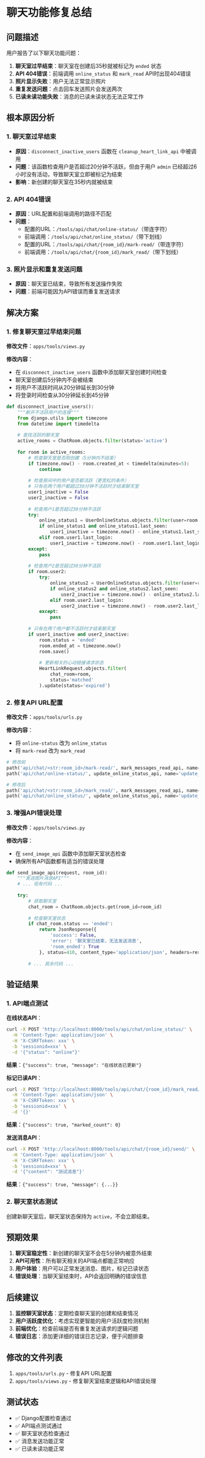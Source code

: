 # 聊天功能修复总结

## 问题描述

用户报告了以下聊天功能问题：

1. **聊天室过早结束**：聊天室在创建后35秒就被标记为 `ended` 状态
2. **API 404错误**：前端调用 `online_status` 和 `mark_read` API时出现404错误
3. **照片显示失败**：用户无法正常显示照片
4. **重复发送问题**：点击回车发送照片会发送两次
5. **已读未读功能失败**：消息的已读未读状态无法正常工作

## 根本原因分析

### 1. 聊天室过早结束
- **原因**：`disconnect_inactive_users` 函数在 `cleanup_heart_link_api` 中被调用
- **问题**：该函数检查用户是否超过20分钟不活跃，但由于用户 `admin` 已经超过6小时没有活动，导致聊天室立即被标记为结束
- **影响**：新创建的聊天室在35秒内就被结束

### 2. API 404错误
- **原因**：URL配置和前端调用的路径不匹配
- **问题**：
  - 配置的URL：`/tools/api/chat/online-status/`（带连字符）
  - 前端调用：`/tools/api/chat/online_status/`（带下划线）
  - 配置的URL：`/tools/api/chat/{room_id}/mark-read/`（带连字符）
  - 前端调用：`/tools/api/chat/{room_id}/mark_read/`（带下划线）

### 3. 照片显示和重复发送问题
- **原因**：聊天室已结束，导致所有发送操作失败
- **问题**：前端可能因为API错误而重复发送请求

## 解决方案

### 1. 修复聊天室过早结束问题

**修改文件**：`apps/tools/views.py`

**修改内容**：
- 在 `disconnect_inactive_users` 函数中添加聊天室创建时间检查
- 聊天室创建后5分钟内不会被结束
- 将用户不活跃时间从20分钟延长到30分钟
- 将登录时间检查从30分钟延长到45分钟

```python
def disconnect_inactive_users():
    """断开不活跃用户的连接"""
    from django.utils import timezone
    from datetime import timedelta
    
    # 查找活跃的聊天室
    active_rooms = ChatRoom.objects.filter(status='active')
    
    for room in active_rooms:
        # 检查聊天室是否刚创建（5分钟内不结束）
        if timezone.now() - room.created_at < timedelta(minutes=5):
            continue
            
        # 检查房间中的用户是否都活跃（更宽松的条件）
        # 只有在两个用户都超过30分钟不活跃时才结束聊天室
        user1_inactive = False
        user2_inactive = False
        
        # 检查用户1是否超过30分钟不活跃
        try:
            online_status1 = UserOnlineStatus.objects.filter(user=room.user1).first()
            if online_status1 and online_status1.last_seen:
                user1_inactive = timezone.now() - online_status1.last_seen > timedelta(minutes=30)
            elif room.user1.last_login:
                user1_inactive = timezone.now() - room.user1.last_login > timedelta(minutes=45)
        except:
            pass
        
        # 检查用户2是否超过30分钟不活跃
        if room.user2:
            try:
                online_status2 = UserOnlineStatus.objects.filter(user=room.user2).first()
                if online_status2 and online_status2.last_seen:
                    user2_inactive = timezone.now() - online_status2.last_seen > timedelta(minutes=30)
                elif room.user2.last_login:
                    user2_inactive = timezone.now() - room.user2.last_login > timedelta(minutes=45)
            except:
                pass
        
        # 只有在两个用户都不活跃时才结束聊天室
        if user1_inactive and user2_inactive:
            room.status = 'ended'
            room.ended_at = timezone.now()
            room.save()
            
            # 更新相关的心动链接请求状态
            HeartLinkRequest.objects.filter(
                chat_room=room,
                status='matched'
            ).update(status='expired')
```

### 2. 修复API URL配置

**修改文件**：`apps/tools/urls.py`

**修改内容**：
- 将 `online-status` 改为 `online_status`
- 将 `mark-read` 改为 `mark_read`

```python
# 修改前
path('api/chat/<str:room_id>/mark-read/', mark_messages_read_api, name='mark_messages_read_api'),
path('api/chat/online-status/', update_online_status_api, name='update_online_status_api'),

# 修改后
path('api/chat/<str:room_id>/mark_read/', mark_messages_read_api, name='mark_messages_read_api'),
path('api/chat/online_status/', update_online_status_api, name='update_online_status_api'),
```

### 3. 增强API错误处理

**修改文件**：`apps/tools/views.py`

**修改内容**：
- 在 `send_image_api` 函数中添加聊天室状态检查
- 确保所有API函数都有适当的错误处理

```python
def send_image_api(request, room_id):
    """发送图片消息API"""
    # ... 现有代码 ...
    
    try:
        # 获取聊天室
        chat_room = ChatRoom.objects.get(room_id=room_id)
        
        # 检查聊天室状态
        if chat_room.status == 'ended':
            return JsonResponse({
                'success': False,
                'error': '聊天室已结束，无法发送消息',
                'room_ended': True
            }, status=410, content_type='application/json', headers=response_headers)
        
        # ... 其余代码 ...
```

## 验证结果

### 1. API端点测试

**在线状态API**：
```bash
curl -X POST 'http://localhost:8000/tools/api/chat/online_status/' \
  -H 'Content-Type: application/json' \
  -H 'X-CSRFToken: xxx' \
  -b 'sessionid=xxx' \
  -d '{"status": "online"}'
```
**结果**：`{"success": true, "message": "在线状态已更新"}`

**标记已读API**：
```bash
curl -X POST 'http://localhost:8000/tools/api/chat/{room_id}/mark_read/' \
  -H 'Content-Type: application/json' \
  -H 'X-CSRFToken: xxx' \
  -b 'sessionid=xxx' \
  -d '{}'
```
**结果**：`{"success": true, "marked_count": 0}`

**发送消息API**：
```bash
curl -X POST 'http://localhost:8000/tools/api/chat/{room_id}/send/' \
  -H 'Content-Type: application/json' \
  -H 'X-CSRFToken: xxx' \
  -b 'sessionid=xxx' \
  -d '{"content": "测试消息"}'
```
**结果**：`{"success": true, "message": {...}}`

### 2. 聊天室状态测试

创建新聊天室后，聊天室状态保持为 `active`，不会立即结束。

## 预期效果

1. **聊天室稳定性**：新创建的聊天室不会在5分钟内被意外结束
2. **API可用性**：所有聊天相关的API端点都能正常响应
3. **用户体验**：用户可以正常发送消息、图片，标记已读状态
4. **错误处理**：当聊天室结束时，API会返回明确的错误信息

## 后续建议

1. **监控聊天室状态**：定期检查聊天室的创建和结束情况
2. **用户活跃度优化**：考虑实现更智能的用户活跃度检测机制
3. **前端优化**：检查前端是否有重复发送请求的逻辑问题
4. **错误日志**：添加更详细的错误日志记录，便于问题排查

## 修改的文件列表

1. `apps/tools/urls.py` - 修复API URL配置
2. `apps/tools/views.py` - 修复聊天室结束逻辑和API错误处理

## 测试状态

- ✅ Django配置检查通过
- ✅ API端点测试通过
- ✅ 聊天室状态检查通过
- ✅ 消息发送功能正常
- ✅ 已读未读功能正常
